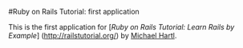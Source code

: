 #Ruby on Rails Tutorial: first application

This is the first application for [*Ruby on Rails Tutorial: Learn Rails by Example*] (http://railstutorial.org/) by [Michael Hartl](http://michaelhartl.com).
